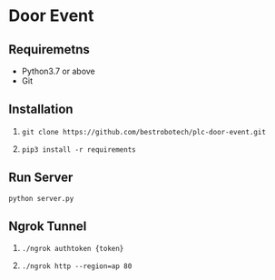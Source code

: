 # Door Event

## Requiremetns

- Python3.7 or above
- Git

## Installation

1. `git clone https://github.com/bestrobotech/plc-door-event.git`

2. `pip3 install -r requirements`

## Run Server

`python server.py`

## Ngrok Tunnel

1. `./ngrok authtoken {token}`

2. `./ngrok http --region=ap 80`
